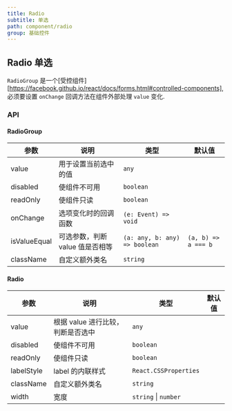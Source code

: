 ```yaml
---
title: Radio
subtitle: 单选
path: component/radio
group: 基础控件
---
```


## Radio 单选

`RadioGroup` 是一个[受控组件][https://facebook.github.io/react/docs/forms.html#controlled-components], 必须要设置 `onChange` 回调方法在组件外部处理 `value` 变化.

### API

#### RadioGroup

| 参数         | 说明                            | 类型                          | 默认值              |
| ------------ | ------------------------------- | ----------------------------- | ------------------- |
| value        | 用于设置当前选中的值            | `any`                         |                     |
| disabled     | 使组件不可用                    | `boolean`                     |                     |
| readOnly     | 使组件只读                      | `boolean`                     |                     |
| onChange     | 选项变化时的回调函数            | `(e: Event) => void`          |                     |
| isValueEqual | 可选参数，判断 value 值是否相等 | `(a: any, b: any) => boolean` | `(a, b) => a === b` |
| className    | 自定义额外类名                  | `string`                      |                     |

#### Radio

| 参数       | 说明                              | 类型                  | 默认值 |
| ---------- | --------------------------------- | --------------------- | ------ |
| value      | 根据 value 进行比较，判断是否选中 | `any`                 |        |
| disabled   | 使组件不可用                      | `boolean`             |        |
| readOnly   | 使组件只读                        | `boolean`             |        |
| labelStyle | label 的内联样式                  | `React.CSSProperties` |        |
| className  | 自定义额外类名                    | `string`              |        |
| width      | 宽度                              | `string` \| `number`  |        |
